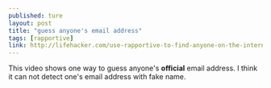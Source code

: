```yaml
---
published: ture
layout: post
title: "guess anyone's email address"
tags: [rapportive]
link: http://lifehacker.com/use-rapportive-to-find-anyone-on-the-internets-real-em-570745575
---
```


This video shows one way to guess anyone's **official** email address.  I think it can not detect one's email address with fake name.
